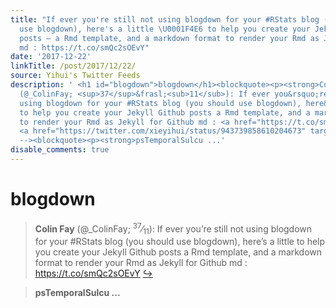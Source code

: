 ```yaml
---
title: "If ever you're still not using blogdown for your #RStats blog (you should
  use blogdown), here's a little \U0001F4E6 to help you create your Jekyll Github
  posts — a Rmd template, and a markdown format to render your Rmd as Jekyll for Github
  md : https://t.co/smQc2sOEvY"
date: '2017-12-22'
linkTitle: /post/2017/12/22/
source: Yihui's Twitter Feeds
description: ' <h1 id="blogdown">blogdown</h1><blockquote><p><strong>Colin Fay</strong>
  (@_ColinFay; <sup>37</sup>&frasl;<sub>11</sub>): If ever you&rsquo;re still not
  using blogdown for your #RStats blog (you should use blogdown), here&rsquo;s a little
  to help you create your Jekyll Github posts a Rmd template, and a markdown format
  to render your Rmd as Jekyll for Github md : <a href="https://t.co/smQc2sOEvY" target="_blank">https://t.co/smQc2sOEvY</a>
  <a href="https://twitter.com/xieyihui/status/943739858610204673" target="_blank">&#8618;</a></p></blockquote><!--
  --><blockquote><p><strong>psTemporalSulcu ...'
disable_comments: true
---
```

 <h1 id="blogdown">blogdown</h1><blockquote><p><strong>Colin Fay</strong> (@_ColinFay; <sup>37</sup>&frasl;<sub>11</sub>): If ever you&rsquo;re still not using blogdown for your #RStats blog (you should use blogdown), here&rsquo;s a little to help you create your Jekyll Github posts a Rmd template, and a markdown format to render your Rmd as Jekyll for Github md : <a href="https://t.co/smQc2sOEvY" target="_blank">https://t.co/smQc2sOEvY</a> <a href="https://twitter.com/xieyihui/status/943739858610204673" target="_blank">&#8618;</a></p></blockquote><!-- --><blockquote><p><strong>psTemporalSulcu ...